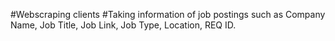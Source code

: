 #Webscraping clients 
#Taking information of job postings such as Company Name, Job Title, Job Link, Job Type, Location, REQ ID. 
